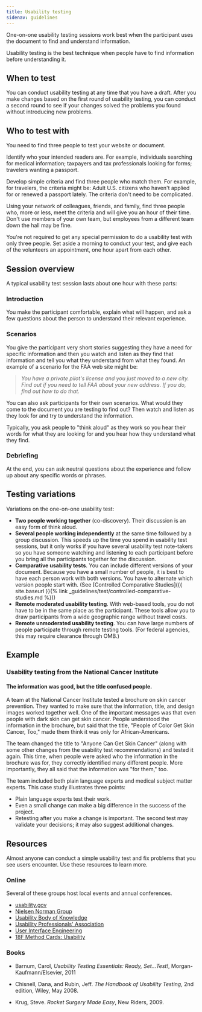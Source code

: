 ```yaml
---
title: Usability testing
sidenav: guidelines
---
```


One-on-one usability testing sessions work best when the participant uses the document to find and understand information.

Usability testing is the best technique when people have to find information before understanding it.

## When to test

You can conduct usability testing at any time that you have a draft. After you make changes based on the first round of usability testing, you can conduct a second round to see if your changes solved the problems you found without introducing new problems.

## Who to test with

You need to find three people to test your website or document.

Identify who your intended readers are. For example, individuals searching for medical information; taxpayers and tax professionals looking for forms; travelers wanting a passport.

Develop simple criteria and find three people who match them. For example, for travelers, the criteria might be: Adult U.S. citizens who haven't applied for or renewed a passport lately. The criteria don't need to be complicated.

Using your network of colleagues, friends, and family, find three people who, more or less, meet the criteria and will give you an hour of their time. Don't use members of your own team, but employees from a different team down the hall may be fine.

You're not required to get any special permission to do a usability test with only three people. Set aside a morning to conduct your test, and give each of the volunteers an appointment, one hour apart from each other.

## Session overview

A typical usability test session lasts about one hour with these parts:

### Introduction

You make the participant comfortable, explain what will happen, and ask a few questions about the person to understand their relevant experience.

### Scenarios

You give the participant very short stories suggesting they have a need for specific information and then you watch and listen as they find that information and tell you what they understand from what they found. An example of a scenario for the FAA web site might be:

  > _You have a private pilot's license and you just moved to a new city. Find out if you need to tell FAA about your new address. If you do, find out how to do that._

You can also ask participants for their own scenarios. What would they come to the document you are testing to find out? Then watch and listen as they look for and try to understand the information.

Typically, you ask people to "think aloud" as they work so you hear their words for what they are looking for and you hear how they understand what they find.

### Debriefing

At the end, you can ask neutral questions about the experience and follow up about any specific words or phrases.

## Testing variations

Variations on the one-on-one usability test:

- **Two people working together** (co-discovery). Their discussion is an easy form of think aloud.
- **Several people working independently** at the same time followed by a group discussion. This speeds up the time you spend in usability test sessions, but it only works if you have several usability test note-takers so you have someone watching and listening to each participant before you bring all the participants together for the discussion.
- **Comparative usability tests**. You can include different versions of your document. Because you have a small number of people, it is best to have each person work with both versions. You have to alternate which version people start with. (See [Controlled Comparative Studies]({{ site.baseurl }}{% link _guidelines/test/controlled-comparative-studies.md %}))
- **Remote moderated usability testing**. With web-based tools, you do not have to be in the same place as the participant. These tools allow you to draw participants from a wide geographic range without travel costs.
- **Remote unmoderated usability testing**. You can have large numbers of people participate through remote testing tools. (For federal agencies, this may require clearance through OMB.)

## Example

### Usability testing from the National Cancer Institute

#### The information was good, but the title confused people.

A team at the National Cancer Institute tested a brochure on skin cancer prevention. They wanted to make sure that the information, title, and design images worked together well. One of the important messages was that even people with dark skin can get skin cancer. People understood the information in the brochure, but said that the title, "People of Color Get Skin Cancer, Too," made them think it was only for African-Americans.

The team changed the title to "Anyone Can Get Skin Cancer" (along with some other changes from the usability test recommendations) and tested it again. This time, when people were asked who the information in the brochure was for, they correctly identified many different people. More importantly, they all said that the information was "for them," too.

The team included both plain language experts and medical subject matter experts. This case study illustrates three points:

- Plain language experts test their work.
- Even a small change can make a big difference in the success of the project.
- Retesting after you make a change is important. The second test may validate your decisions; it may also suggest additional changes.

## Resources

Almost anyone can conduct a simple usability test and fix problems that you see users encounter. Use these resources to learn more.

### Online

Several of these groups host local events and annual conferences.

- [usability.gov](http://www.usability.gov)
- [Nielsen Norman Group](https://www.nngroup.com/)
- [Usability Body of Knowledge](http://www.usabilitybok.org/usability-testing)
- [Usability Professionals' Association](http://uxpa.org/)
- [User Interface Engineering](https://www.uie.com/)
- [18F Method Cards: Usability](https://methods.18f.gov/validate/usability-testing/)

### Books

- Barnum, Carol, _Usability Testing Essentials: Ready, Set...Test!_, Morgan-Kaufmann/Elsevier, 2011

- Chisnell, Dana, and Rubin, Jeff. _The Handbook of Usability Testing_, 2nd edition, Wiley, May 2008.

- Krug, Steve. _Rocket Surgery Made Easy_, New Riders, 2009.
